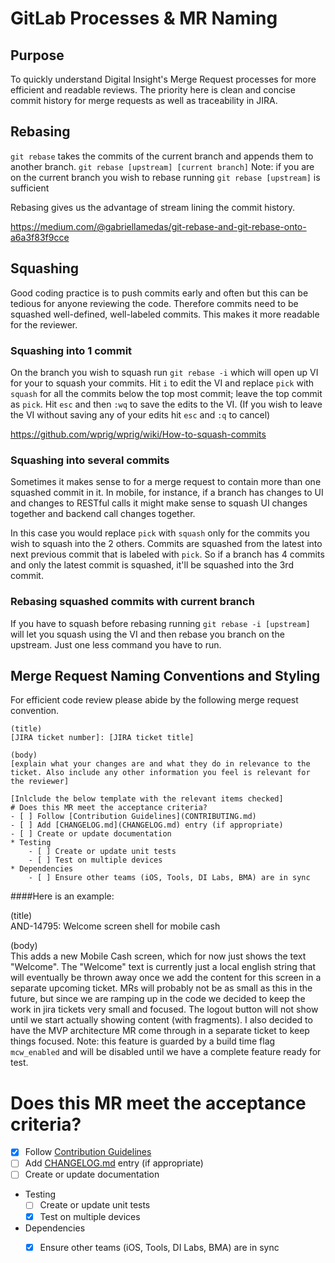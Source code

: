 # GitLab Processes & MR Naming

## Purpose
To quickly understand Digital Insight's Merge Request processes for more efficient and readable reviews. The priority here is clean and concise commit history for merge requests as well as traceability in JIRA.

## Rebasing 
`git rebase` takes the commits of the current branch and appends them to another branch.
`git rebase [upstream] [current branch]`
Note: if you are on the current branch you wish to rebase running `git rebase [upstream]` is sufficient

Rebasing gives us the advantage of stream lining the commit history.

https://medium.com/@gabriellamedas/git-rebase-and-git-rebase-onto-a6a3f83f9cce

## Squashing
Good coding practice is to push commits early and often but this can be tedious for anyone reviewing the code. Therefore commits need to be squashed well-defined, well-labeled commits. This makes it more readable for the reviewer.

### Squashing into 1 commit
On the branch you wish to squash run `git rebase -i` which will open up VI for your to squash your commits. Hit `i` to edit the VI and replace `pick` with `squash` for all the commits below the top most commit; leave the top commit as `pick`. Hit `esc` and then `:wq` to save the edits to the VI. (If you wish to leave the VI without saving any of your edits hit `esc` and `:q` to cancel)

https://github.com/wprig/wprig/wiki/How-to-squash-commits

### Squashing into several commits
Sometimes it makes sense to for a merge request to contain more than one squashed commit in it. In mobile, for instance, if a branch has changes to UI and changes to RESTful calls it might make sense to squash UI changes together and backend call changes together.

In this case you would replace `pick` with `squash` only for the commits you wish to squash into the 2 others. Commits are squashed from the latest into next previous commit that is labeled with `pick`. So if a branch has 4 commits and only the latest commit is squashed, it'll be squashed into the 3rd commit.

### Rebasing squashed commits with current branch
If you have to squash before rebasing running `git rebase -i [upstream]` will let you squash using the VI and then rebase you branch on the upstream. Just one less command you have to run.

## Merge Request Naming Conventions and Styling
For efficient code review please abide by the following merge request convention.
```
(title)
[JIRA ticket number]: [JIRA ticket title]

(body)
[explain what your changes are and what they do in relevance to the ticket. Also include any other information you feel is relevant for the reviewer]

[Inlclude the below template with the relevant items checked]
# Does this MR meet the acceptance criteria?
- [ ] Follow [Contribution Guidelines](CONTRIBUTING.md)
- [ ] Add [CHANGELOG.md](CHANGELOG.md) entry (if appropriate)
- [ ] Create or update documentation
* Testing
    - [ ] Create or update unit tests
    - [ ] Test on multiple devices
* Dependencies
    - [ ] Ensure other teams (iOS, Tools, DI Labs, BMA) are in sync  
```  
    
####Here is an example:


(title)  
AND-14795: Welcome screen shell for mobile cash

(body)  
This adds a new Mobile Cash screen, which for now just shows the text "Welcome". The "Welcome" text is currently just a local english string that will eventually be thrown away once we add the content for this screen in a separate upcoming ticket. MRs will probably not be as small as this in the future, but since we are ramping up in the code we decided to keep the work in jira tickets very small and focused. 
The logout button will not show until we start actually showing content (with fragments). 
I also decided to have the MVP architecture MR come through in a separate ticket to keep things focused. 
Note: this feature is guarded by a build time flag `mcw_enabled` and will be disabled until we have a complete feature ready for test. 
# Does this MR meet the acceptance criteria?
- [x] Follow [Contribution Guidelines](CONTRIBUTING.md)
- [ ] Add [CHANGELOG.md](CHANGELOG.md) entry (if appropriate)
- [ ] Create or update documentation
* Testing
    - [ ] Create or update unit tests
    - [x] Test on multiple devices
* Dependencies
    - [x] Ensure other teams (iOS, Tools, DI Labs, BMA) are in sync  

